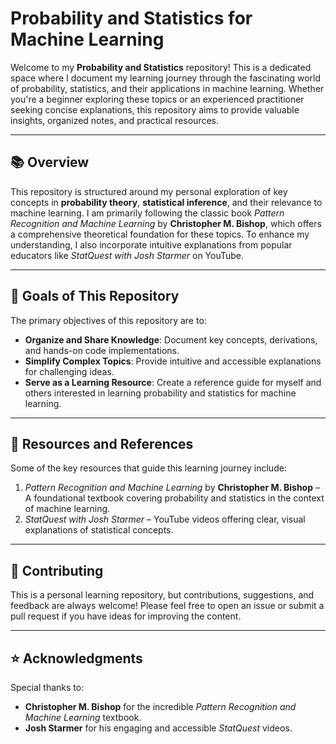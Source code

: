 # Probability and Statistics for Machine Learning  

Welcome to my **Probability and Statistics** repository! This is a dedicated space where I document my learning journey through the fascinating world of probability, statistics, and their applications in machine learning. Whether you're a beginner exploring these topics or an experienced practitioner seeking concise explanations, this repository aims to provide valuable insights, organized notes, and practical resources.  

---

## 📚 Overview  

This repository is structured around my personal exploration of key concepts in **probability theory**, **statistical inference**, and their relevance to machine learning. I am primarily following the classic book *Pattern Recognition and Machine Learning* by **Christopher M. Bishop**, which offers a comprehensive theoretical foundation for these topics. To enhance my understanding, I also incorporate intuitive explanations from popular educators like *StatQuest with Josh Starmer* on YouTube.  

---

## 🎯 Goals of This Repository  

The primary objectives of this repository are to:  

- **Organize and Share Knowledge**: Document key concepts, derivations, and hands-on code implementations.  
- **Simplify Complex Topics**: Provide intuitive and accessible explanations for challenging ideas.  
- **Serve as a Learning Resource**: Create a reference guide for myself and others interested in learning probability and statistics for machine learning.  

---

## 📖 Resources and References  

Some of the key resources that guide this learning journey include:  

1. *Pattern Recognition and Machine Learning* by **Christopher M. Bishop** – A foundational textbook covering probability and statistics in the context of machine learning.  
2. *StatQuest with Josh Starmer* – YouTube videos offering clear, visual explanations of statistical concepts.  

---

## 🤝 Contributing  

This is a personal learning repository, but contributions, suggestions, and feedback are always welcome! Please feel free to open an issue or submit a pull request if you have ideas for improving the content.  

---

## ⭐ Acknowledgments  

Special thanks to:  

- **Christopher M. Bishop** for the incredible *Pattern Recognition and Machine Learning* textbook.  
- **Josh Starmer** for his engaging and accessible *StatQuest* videos.  
